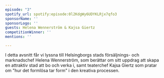 ```yaml
---
episode: "3"
spotify_url: spotify:episode:0l2KdgWy6UDYKLRjx7qfo3
sponsorName: ''
sponsorLogo: ''
guests: Helena Wennerström & Kajsa Giertz
competitionWinner: ''
mentions: ''

---
```

I detta avsnitt får vi lyssna till Helsingborgs stads försäljnings- och marknadschef Helena Wennerström, som berättar om sitt uppdrag att skapa en attraktiv stad att bo och verka i, samt teaterchef Kajsa Giertz som pratar om "hur det formlösa tar form" i den kreativa processen.